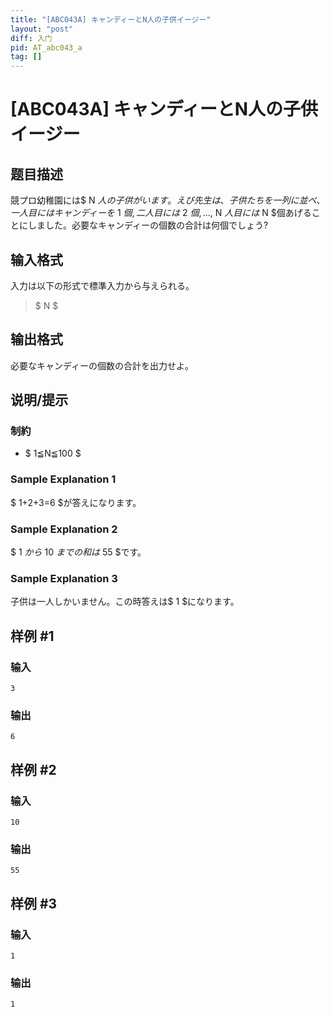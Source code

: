 ```yaml
---
title: "[ABC043A] キャンディーとN人の子供イージー"
layout: "post"
diff: 入门
pid: AT_abc043_a
tag: []
---
```


# [ABC043A] キャンディーとN人の子供イージー

## 题目描述

[problemUrl]: https://atcoder.jp/contests/abc043/tasks/abc043_a

競プロ幼稚園には$ N $人の子供がいます。えび先生は、子供たちを一列に並べ、一人目にはキャンディーを$ 1 $個,二人目には$ 2 $個,...,$ N $人目には$ N $個あげることにしました。必要なキャンディーの個数の合計は何個でしょう?

## 输入格式

入力は以下の形式で標準入力から与えられる。

> $ N $

## 输出格式

必要なキャンディーの個数の合計を出力せよ。

## 说明/提示

### 制約

- $ 1≦N≦100 $

### Sample Explanation 1

$ 1+2+3=6 $が答えになります。

### Sample Explanation 2

$ 1 $から$ 10 $までの和は$ 55 $です。

### Sample Explanation 3

子供は一人しかいません。この時答えは$ 1 $になります。

## 样例 #1

### 输入

```
3
```

### 输出

```
6
```

## 样例 #2

### 输入

```
10
```

### 输出

```
55
```

## 样例 #3

### 输入

```
1
```

### 输出

```
1
```

